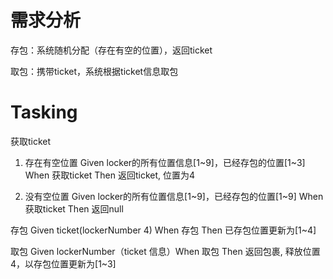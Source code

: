 # 需求分析
存包：系统随机分配（存在有空的位置），返回ticket

取包：携带ticket，系统根据ticket信息取包

# Tasking
获取ticket
1. 存在有空位置
Given locker的所有位置信息[1~9]，已经存包的位置[1~3] When 获取ticket Then 返回ticket, 位置为4

2. 没有空位置
Given locker的所有位置信息[1~9]，已经存包的位置[1~9] When 获取ticket Then 返回null

存包
Given ticket(lockerNumber 4) When 存包 Then 已存包位置更新为[1~4]

取包
Given lockerNumber（ticket 信息）When 取包 Then 返回包裹, 释放位置4，以存包位置更新为[1~3]

